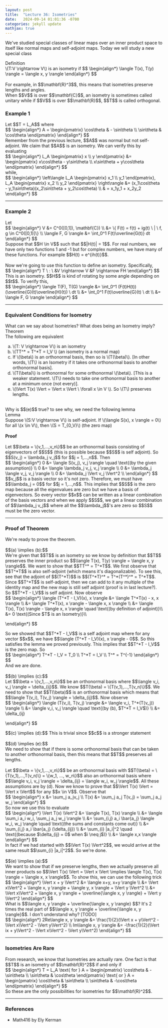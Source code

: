 ```yaml
---
layout: post
title:  "Lecture 36: Isometries"
date:   2024-09-14 01:01:36 -0700
categories: jekyll update
mathjax: true
---
```

We've studied special classes of linear maps over an inner product space to itself like normal maps and self-adjoint maps. Today we will study a new special class
<br>
<div class="bdiv">
Definition
</div>
<div class="bbdiv">
\(T:V \rightarrow V\) is an isometry if
$$
\begin{align*}
\langle T(x), T(y) \rangle = \langle x, y \rangle
\end{align*}
$$
</div>
<br>
<!------------------------------------------------------------------------------------>
For example, in $$\mathbf{R}^3$$, this means that isometries preserve lengths and angles. <br>
When $$V$$ is over $$\mathbf{C}$$, an isometry is sometimes called unitary while if $$V$$ is over $$\mathbf{R}$$, $$T$$ is called orthogonal.
<!------------------------------------------------------------------------------------>
<h3>Example 1</h3>
Let $$T = L_A$$ where
<div>
$$
\begin{align*}
A = 
\begin{pmatrix}
\cos\theta & - \sin\theta \\
\sin\theta & \cos\theta 
\end{pmatrix}
\end{align*}
$$
</div>
Remember from the previous lecture, $$A$$ was normal but not self-adjoint. We claim that $$A$$ is an isometry. We can verify this by evaluating
<div>
$$
\begin{align*}
L_A 
\begin{pmatrix}
x \\
y
\end{pmatrix}
&=
\begin{pmatrix}
x\cos\theta - y\sin\theta \\
x\sin\theta + y\cos\theta 
\end{pmatrix}
\end{align*}
$$
</div>
while,
<div>
$$
\begin{align*}
\left\langle
L_A 
\begin{pmatrix}
x_1 \\
y_1
\end{pmatrix},
L_A 
\begin{pmatrix}
x_2 \\
y_2
\end{pmatrix}
\right\rangle
&=
(x_1\cos\theta - y_1\sin\theta)(x_2\sin\theta + y_2\cos\theta) \\
& =  x_1y_1 + x_2y_2
\end{align*}
$$
</div>
<hr>

<!------------------------------------------------------------------------------------>
<h3>Example 2</h3>
Let 
<div>
$$
\begin{align*}
V &= C^0([0,1]), \mathbf{C}) \\
  &= \{ F(t) = f(t) + ig(t) \ | \ f, g \in C^0([0,1)]\} \\
\langle F, G \rangle &= \int_0^1 F(t)\overline{G(t)} dt
\end{align*}
$$
</div>
Suppose that $$H \in V$$ such that $$|H(t)| = 1$$. For real numbers, we have only two functions 1 and -1 but for complex numbers, we have many of these functions. For example $$H(t) = e^{ih(t)}$$.
<br>
<br>
Now we're going to use this function to define an isometry. Specifically, 
<div>
$$
\begin{align*}
T \ : \ &V \rightarrow V 
   &F \rightarrow FH
\end{align*}
$$
</div>
This is an isometry. $$H$$ is kind of rotating by some angle depending on $$t$$. To verify this,
<div>
$$
\begin{align*}
\langle T(F), T(G) \rangle &= \int_0^1 (F(t)H(t))(\overline{G}(t)\overline{H}(t)) \ dt \\
                           &= \int_0^1 F(t)\overline{G}(t)  \ dt \\
						   &= \langle F, G \rangle
\end{align*}
$$
</div>
<hr>

<!------------------------------------------------------------------------------------>
<h3>Equivalent Conditions for Isometry</h3>
What can we say about Isometries? What does being an Isometry imply?
<div class="purdiv">
Theorem
</div>
<div class="purbdiv">
The following are equivalent
<ol type="a">
	<li>\(T: V \rightarrow V\) is an isometry</li>
	<li>\(TT^* = T^*T = I_V \) (an isometry is a normal map) </li>
	<li>If \(\beta\) is an orthonormal basis, then so is \(T(\beta)\). [In other words, \(T\) is an Isometry if it takes one orthonormal basis to another orthonormal basis].</li>
	<li>\(T(\beta)\) is orthonormal for some orthonormal \(\beta\). [This is a weaker statement. \(T\) needs to take one orthonormal basis to another at a minimum once (not every)].</li>
	<li>\(\Vert T(x) \Vert = \Vert x \Vert \ \forall x \in V \). So \(T\) preserves lengths.</li>
</ol>
</div>
<!------------------------------------------------------------------------------------>
<br>
Why is $$(e)$$ true? to see why, we need the following lemma
<br>
<div class="purdiv">
Lemma
</div>
<div class="purbdiv">
Suppose 
\(S:V \rightarrow V\) is self-adjoint. If \(\langle S(x), x \rangle = 0\) for all \(x \in V\), then \(S = T_{0_V}\) (the zero map)
</div>
<br>
<!------------------------------------------------------------------------------------>
<b>Proof</b>
<br>
<br>
Let $$\beta = \{v_1,...,v_n\}$$ be an orthonormal basis consisting of eigenvectors of $$S$$ (this is possible because $$S$$ is self adjoint). So $$S(v_j) = \lambda_j v_j$$ for $$j = 1,...,n$$. Then
<div>
$$
\begin{align*}
0 &= \langle S(v_j), v_j \rangle \quad \text{(by the given assumption)} \\
0 &= \langle \lambda_j v_j, v_j \rangle \\
0 &= \lambda_j \langle v_j, v_j \rangle \\
0 &= \lambda_j \Vert v_j \Vert^2 \\
\end{align*}
$$
</div> 
$$v_j$$ is a basis vector so it's not zero. Therefore, we must have $$\lambda_j = 0$$ for $$j = 1,...,n$$. This implies that $$S$$ is the zero map because all the eigenvalues are zero but we have a basis of eigenvectors. So every vector $$x$$ can be written as a linear combination of the basis vectors and when we apply $$S$$, we get a linear combination of $$\lambda_j v_j$$ where all the $$\lambda_j$$'s are zero so $$S$$ must be the zero vector.
<hr>

<!------------------------------------------------------------------------------------>
<h3>Proof of Theorem</h3>
We're ready to prove the theorem. 
<br>
<br>
$$(a) \implies (b):$$<br>
We're given that $$T$$ is an isometry so we know by definition that $$T$$ preserves the inner product so $$\langle T(x), T(y) \rangle = \langle x, y \rangle$$. We want to show that $$TT^* = T^*T$$. We first observe that $$T^*T$$ is also self-adjoint (which means it's diagonalizable). To see this, see that the adjoint of $$(T^*T)$$ is $$(T^*T)^* = T^*(T^*)^* = T^*T$$. Since $$T^*T$$ is self-adjoint, then we can add to it any multiple of the identity map and the new map is still self adjoint (proof is in last lecture?). So $$T^*T - I_V$$ is self adjoint. Now observe
<div>
$$
\begin{align*}
\langle (T^*T - I_V)(x), x \rangle &= \langle T^*T(x) - x, x \rangle \\
                                 &= \langle T^*T(x), x \rangle - \langle x, x \rangle \\
								 &= \langle T(x), T(x) \rangle - \langle x, x \rangle \quad \text{(by definition of adjoint)}\\
								 &= 0 \text{(Since $T$ is an Isometry)}\\
                                     
\end{align*}
$$
</div> 
So we showed that $$T^*T - I_V$$ is a self adjoint map where for any vector $$x$$, we have $$\langle (T^*T - I_V)(x), x \rangle - 0$$. So this satisfies the lemma we proved previously. This implies that $$T^*T - I_V$$ is the zero map. So
<div>
$$
\begin{align*}
T^*T - I_V = T_0 \\
T^*T = I_V \\     
T^* = T^{-1}          
\end{align*}
$$
</div> 
And we are done.
<br>
<br>
<!------------------------------------------------------------------------------------>
$$(b) \implies (c):$$<br>
Let $$\beta = \{v_1,...,v_n\}$$ be an orthonormal basis where $$\langle v_i, v_j \rangle = \delta_{ij}$$. We know $$T(\beta) = \{T(v_1),...,T(v_n)\}$$. We need to show that $$T(\beta)$$ is an orthonormal basis which means that $$\langle T(v_i), T(v_j) \rangle = \delta_{ij}$$. Now observe
<div>
$$
\begin{align*}
\langle (T(v_i), T(v_j) \rangle &= \langle v_i, T^*(T(v_j)) \rangle \\
                                 &=  \langle v_i, v_j \rangle \quad \text{(by (b), $T^*T = I_V$)} \\
								 &= \delta_{ij}
                                     
\end{align*}
$$
</div>
<!------------------------------------------------------------------------------------>
$$(c) \implies (d):$$ This is trivial since $$c$$ is a stronger statement
<br>
<br>
<!------------------------------------------------------------------------------------>
$$(d) \implies (e):$$ 
<br>
We need to show that if there is some orthonormal basis that can be taken to another orthonormal basis, then this means that $$T$$ preserves all lengths.
<br>
<br>
Let $$\beta = \{v_1,...,v_n\}$$ be an orthonormal basis with $$T(\beta) = \{T(v_1),...,T(v_n)\} = \{w_1, ..., w_n\}$$ also an orthonormal basis where $$\langle v_i, v_j \rangle = \delta_{ij} = \langle w_i, w_j \rangle$$. All these assumptions are by (d). Now we know to prove that $$\Vert T(x) \Vert = \Vert x \Vert$$ for any $$x \in V$$. Observe that
<div>
$$
\begin{align*}
x &= \sum_j a_jv_j \\
T(x) &= \sum_j a_j T(v_j) = \sum_j  a_j w_j                               
\end{align*}
$$
</div>
So now we use this to evaluate
<div>
$$
\begin{align*}
\Vert T(x) \Vert^2 &= \langle T(x), T(x) \rangle \\
                  &= \langle \sum_i  a_i w_i, \sum_j  a_j w_j \rangle \\ 
				  &= \sum_{i,j} a_i \bar{a_j} \langle w_i, w_j \rangle \quad \text{(the sums and constants come out)}  \\
				  &= \sum_{i,j} a_i \bar{a_j} (\delta_{ij}) \\
				  &= \sum_{i} |a_i|^2 \quad \text{(because $\delta_{ij} = 0$ when $i \neq j$)}  \\
				  &= \langle x,x \rangle                
\end{align*}
$$
</div>
In fact if we had started with $$\Vert T(x) \Vert^2$$, we would arrive at the same result $$\sum_{i} |a_i|^2$$. So we're done.
<br>
<br>
<!------------------------------------------------------------------------------------>
$$(e) \implies (a):$$ <br>
We want to show that if we preserve lengths, then we actually preserve all inner products so $$\Vert T(x) \Vert = \Vert x \Vert \implies \langle T(x), T(x) \rangle = \langle x, x \rangle$$. To show this, we can use the following trick
<div>
$$
\begin{align*}
\Vert x + y \Vert^2 &= \langle x+y, x+y \rangle \\
                    &= \Vert x\Vert^2 + \langle x, y \rangle + \langle y, x \rangle + \Vert y \Vert^2   \\
					&= \Vert x\Vert^2 + \langle x, y \rangle + \overline{\langle x, y \rangle} + \Vert y \Vert^2
\end{align*}
$$
</div>
What is $$\langle x, y \rangle + \overline{\langle x, y \rangle} $$? It's 2 times the real part of $$\langle x, y \rangle + \overline{\langle x, y \rangle}$$. I don't understand why? [TODO]
<div>
$$
\begin{align*}
2Re\langle x, y \rangle &= \frac{1}{2}(\Vert x + y\Vert^2 - \Vert x\Vert^2 - \Vert y\Vert^2) \\
Im\langle x, y \rangle &= -\frac{1}{2}(\Vert ix + y\Vert^2 - \Vert x\Vert^2 - \Vert y\Vert^2)
\end{align*}
$$
</div>
<hr>

<!------------------------------------------------------------------------------------>
<h3>Isometries Are Rare</h3>
From research, we know that Isometries are actually rare. One fact is that $$T$$ is an isometry of $$\mathbf{R}^2$$ if and only if 
<div>
$$
\begin{align*}
T = L_A \text{ for } 
A = 
\begin{pmatrix}
\cos\theta & - \sin\theta \\
\sin\theta & \cos\theta 
\end{pmatrix}
\text{ or }
A = 
\begin{pmatrix}
\cos\theta &  \sin\theta \\
\sin\theta & -\cos\theta 
\end{pmatrix}
\end{align*}
$$
</div>
So these are the only possibilities for isometries for $$\mathbf{R}^2$$.


<hr>

<!------------------------------------------------------------------------------------>
<h3>References</h3>
<ul>
<li>Math416 by Ely Kerman</li>
</ul>






















